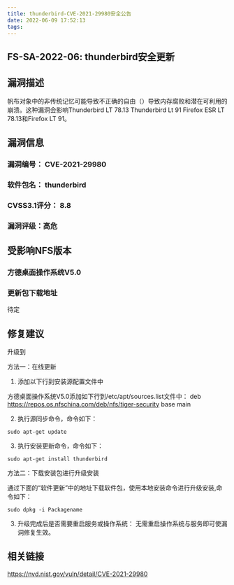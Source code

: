 ```yaml
---
title: thunderbird-CVE-2021-29980安全公告
date: 2022-06-09 17:52:13
tags:
---
```

## FS-SA-2022-06: thunderbird安全更新

## 漏洞描述

帆布对象中的非传统记忆可能导致不正确的自由（）导致内存腐败和潜在可利用的崩溃。这种漏洞会影响Thunderbird LT 78.13 Thunderbird Lt 91 Firefox ESR LT 78.13和Firefox LT 91。

## 漏洞信息

###    漏洞编号： CVE-2021-29980

###    软件包名： thunderbird

###    CVSS3.1评分： 8.8

###    漏洞评级：高危

## 受影响NFS版本

###    方德桌面操作系统V5.0

### 更新包下载地址

待定

## 修复建议

升级到 

方法一：在线更新

1. 添加以下行到安装源配置文件中

方德桌面操作系统V5.0添加如下行到/etc/apt/sources.list文件中：
deb https://repos.os.nfschina.com/deb/nfs/tiger-security base main

2. 执行源同步命令，命令如下：

```
sudo apt-get update
```

3. 执行安装更新命令，命令如下：

```
sudo apt-get install thunderbird
```

方法二：下载安装包进行升级安装

通过下面的“软件更新”中的地址下载软件包，使用本地安装命令进行升级安装,命令如下：

```
sudo dpkg -i Packagename
```

3. 升级完成后是否需要重启服务或操作系统：
   无需重启操作系统与服务即可使漏洞修复生效。

## 相关链接

https://nvd.nist.gov/vuln/detail/CVE-2021-29980

